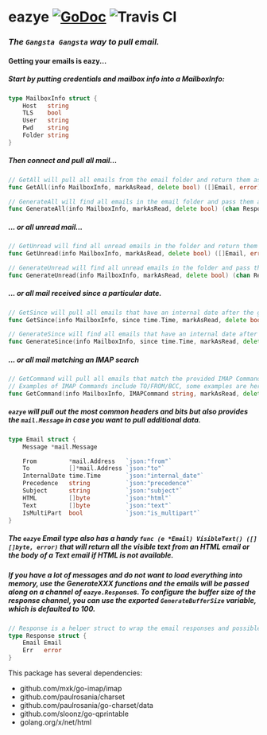 eazye [![GoDoc](https://godoc.org/github.com/jprobinson/eazye?status.svg)](https://godoc.org/github.com/jprobinson/eazye) ![Travis CI](https://travis-ci.org/jprobinson/eazye.svg?branch=master)
======
### _The `Gangsta Gangsta` way to pull email._

#### Getting your emails is eazy...

##### Start by putting credentials and mailbox info into a MailboxInfo:
```go
type MailboxInfo struct {
    Host   string
    TLS    bool
    User   string
    Pwd    string
    Folder string
}
```

##### Then connect and pull all mail...
```go
// GetAll will pull all emails from the email folder and return them as a list.
func GetAll(info MailboxInfo, markAsRead, delete bool) ([]Email, error)
```

```go
// GenerateAll will find all emails in the email folder and pass them along to the response channel.
func GenerateAll(info MailboxInfo, markAsRead, delete bool) (chan Response, error)
```

##### ... or all unread mail...
```go
// GetUnread will find all unread emails in the folder and return them as a list.
func GetUnread(info MailboxInfo, markAsRead, delete bool) ([]Email, error)
```

```go
// GenerateUnread will find all unread emails in the folder and pass them along to the response channel.
func GenerateUnread(info MailboxInfo, markAsRead, delete bool) (chan Response, error)
```


#####  ... or all mail received since a particular date.
```go
// GetSince will pull all emails that have an internal date after the given time.
func GetSince(info MailboxInfo, since time.Time, markAsRead, delete bool)
```

```go
// GenerateSince will find all emails that have an internal date after the given time and pass them along to the responses channel.
func GenerateSince(info MailboxInfo, since time.Time, markAsRead, delete bool) (chan Response, error)
```

##### ... or all mail matching an IMAP search

```go
// GetCommand will pull all emails that match the provided IMAP Command.
// Examples of IMAP Commands include TO/FROM/BCC, some examples are here http://www.marshallsoft.com/ImapSearch.htm
func GetCommand(info MailboxInfo, IMAPCommand string, markAsRead, delete bool)
```


##### `eazye` will pull out the most common headers and bits but also provides the `mail.Message` in case you want to pull additional data.

```go
type Email struct {
    Message *mail.Message

    From         *mail.Address   `json:"from"`
    To           []*mail.Address `json:"to"`
    InternalDate time.Time       `json:"internal_date"`
    Precedence   string          `json:"precedence"`
    Subject      string          `json:"subject"`
    HTML         []byte          `json:"html"`
    Text         []byte          `json:"text"`
    IsMultiPart  bool            `json:"is_multipart"`
}
```

##### The `eazye` Email type also has a handy `func (e *Email) VisibleText() ([][]byte, error)` that will return all the visible text from an HTML email or the body of a Text email if HTML is not available.

##### If you have a lot of messages and do not want to load everything into memory, use the GenerateXXX functions and the emails will be passed along on a channel of `eazye.Response`s. To configure the buffer size of the response channel, you can use the exported `GenerateBufferSize` variable, which is defaulted to 100.
```go
// Response is a helper struct to wrap the email responses and possible errors.
type Response struct {
    Email Email
    Err   error
}
```

This package has several dependencies:
* github.com/mxk/go-imap/imap
* github.com/paulrosania/charset
* github.com/paulrosania/go-charset/data
* github.com/sloonz/go-qprintable
* golang.org/x/net/html
